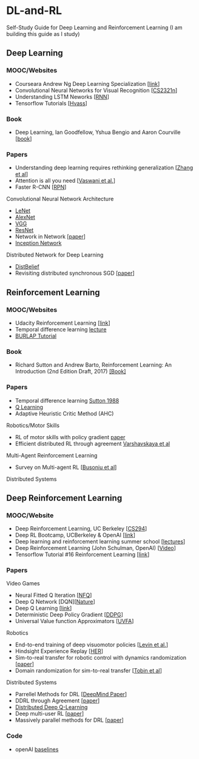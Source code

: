 # DL-and-RL
Self-Study Guide for Deep Learning and Reinforcement Learning
(I am building this guide as I study)

## Deep Learning 

### MOOC/Websites
- Courseara Andrew Ng Deep Learning Specialization [[link](https://www.coursera.org/specializations/deep-learning)]
- Convolutional Neural Networks for Visual Recognition [[CS2321n](http://cs231n.stanford.edu/)]
- Understanding LSTM Neworks [[RNN](http://colah.github.io/posts/2015-08-Understanding-LSTMs/)]
- Tensorflow Tutorials [[Hvass](https://github.com/Hvass-Labs/TensorFlow-Tutorials)]


### Book
- Deep Learning, Ian Goodfellow, Yshua Bengio and Aaron Courville [[book](http://www.deeplearningbook.org/)]


### Papers

- Understanding deep learning requires rethinking generalization [[Zhang et al](https://arxiv.org/pdf/1611.03530.pdf)]
- Attention is all you need [[Vaswani et al.](https://arxiv.org/abs/1706.03762)]
- Faster R-CNN [[RPN](https://arxiv.org/abs/1506.01497)]

Convolutional Neural Network Architecture

- [LeNet](http://yann.lecun.com/exdb/publis/pdf/lecun-01a.pdf)
- [AlexNet](https://papers.nips.cc/paper/4824-imagenet-classification-with-deep-convolutional-neural-networks.pdf)
- [VGG](https://arxiv.org/pdf/1409.1556.pdf)
- [ResNet](https://arxiv.org/pdf/1512.03385.pdf)
- Network in Network [[paper](https://arxiv.org/abs/1312.4400)]
- [Inception Network](https://www.cs.unc.edu/~wliu/papers/GoogLeNet.pdf)

Distributed Network for Deep Learning

- [DistBelief](https://static.googleusercontent.com/media/research.google.com/en//archive/large_deep_networks_nips2012.pdf)
- Revisiting distributed synchronous SGD [[paper](https://arxiv.org/pdf/1604.00981.pdf)]

## Reinforcement Learning

### MOOC/Websites
- Udacity Reinforcement Learning [[link](https://www.udacity.com/course/reinforcement-learning--ud600)]
- Temporal difference learning [lecture](http://videolectures.net/deeplearning2017_sutton_td_learning/)
- [BURLAP Tutorial](http://burlap.cs.brown.edu/tutorials/index.html)


### Book
-  Richard Sutton and Andrew Barto, Reinforcement Learning: An Introduction (2nd Edition Draft, 2017) [[Book]](http://ufal.mff.cuni.cz/~straka/courses/npfl114/2016/sutton-bookdraft2016sep.pdf)


### Papers
- Temporal difference learning [Sutton 1988](http://citeseerx.ist.psu.edu/viewdoc/download?doi=10.1.1.81.1503&rep=rep1&type=pdf)
- [Q Learning](https://link.springer.com/article/10.1007/BF00992698)
- Adaptive Heuristic Critic Method (AHC) 

Robotics/Motor Skills
- RL of motor skills with policy gradient [paper](http://citeseerx.ist.psu.edu/viewdoc/download?doi=10.1.1.142.8735&rep=rep1&type=pdf)
- Efficient distributed RL through agreement [Varshavskaya et al](http://people.csail.mit.edu/lpk/papers/dars08.pdf)

Multi-Agent Reinforcement Learning
- Survey on Multi-agent RL [[Busoniu et al](http://www.dcsc.tudelft.nl/~bdeschutter/pub/rep/07_019.pdf)]

Distributed Systems

## Deep Reinforcement Learning

### MOOC/Website				
- Deep Reinforcement Learning, UC Berkeley [[CS294](http://rll.berkeley.edu/deeprlcourse/)]
- Deep RL Bootcamp, UCBerkeley & OpenAI [[link](https://sites.google.com/view/deep-rl-bootcamp/lectures)]
- Deep learning and reinforcement learning summer school [[lectures](http://videolectures.net/deeplearning2017_montreal/)]
- Deep Reinforcement Learning (John Schulman, OpenAI) [[Video](https://www.youtube.com/watch?v=PtAIh9KSnjo)]
- Tensorflow Tutorial #16 Reinforcement Learning [[link](https://github.com/Hvass-Labs/TensorFlow-Tutorials/blob/master/16_Reinforcement_Learning.ipynb)]


### Papers

Video Games
- Neural Fitted Q Iteration [[NFQ](https://pdfs.semanticscholar.org/2820/01869bd502c7917db8b32b75593addfbbc68.pdf)]
- Deep Q Network [DQN][[Nature](https://www.nature.com/articles/nature14236)]
- Deep Q Learning [[link](https://arxiv.org/abs/1312.5602)]
- Deterministic Deep Policy Gradient [[DDPG](https://arxiv.org/abs/1509.02971)] 
- Universal Value function Approximators [[UVFA](http://proceedings.mlr.press/v37/schaul15.pdf)]

Robotics
- End-to-end training of deep visuomotor policies [[Levin et al.](https://arxiv.org/abs/1504.00702)]
- Hindsight Experience Replay [[HER](https://arxiv.org/abs/1707.01495)]
- Sim-to-real transfer for robotic control with dynamics randomization [[paper](https://arxiv.org/pdf/1710.06537.pdf)]
- Domain randomization for sim-to-real transfer [[Tobin et al](https://arxiv.org/pdf/1703.06907.pdf)]

Distributed Systems
- Parrellel Methods for DRL [[DeepMind Paper](https://arxiv.org/pdf/1507.04296.pdf)]
- DDRL through Agreement [[paper](http://people.csail.mit.edu/lpk/papers/dars08.pdf)]
- [Distributed Deep Q-Learning](https://stanford.edu/~rezab/classes/cme323/S15/projects/deep_Qlearning_report.pdf)
- Deep multi-user RL [[paper](https://arxiv.org/pdf/1704.02613.pdf)]
- Massively parallel methods for DRL [[paper](https://arxiv.org/pdf/1507.04296.pdf)]

### Code
- openAI [baselines](https://github.com/openai/baselines/tree/master/baselines)
